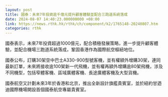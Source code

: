 ```yaml
---
layout: post
title: 國泰：未來7年投資逾千億元提升顧客體驗並配合三跑道系統落成
date: 2024-08-07 14:40:23.000000000 +08:00
link: https://news.rthk.hk/rthk/ch/component/k2/1765148-20240807.htm
categories: rthk
---
```


國泰表示，未來7年投資超過1000億元，配合積極發展策略，進一步提升顧客體驗，並配合機場三跑道系統落成，鞏固香港作為國際航空樞紐地位。

國泰公布，訂購30架空中巴士A330-900型號客機，並有權額外增購30架，連同最新訂單，未來將接收逾100架新一代飛機，並有權再額外增購逾80架飛機，涉及不同機型，包括窄體客機、區域廣體客機、長途廣體客機及大型貨機。

國泰航空又計劃未來3年於香港和北京，推出全新設計旗艦貴賓室，並於紐約甘迺迪國際機場開設首個國泰航空專屬貴賓室。
